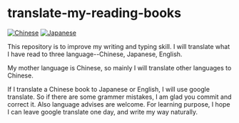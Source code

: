 # translate-my-reading-books

[![Chinese](https://img.shields.io/badge/Chinese-%E4%B8%AD%E6%96%87-red)](README-cn.md) [![Japanese](https://img.shields.io/badge/Japanese-%E6%97%A5%E6%9C%AC%E8%AA%9E-blueviolet)](README-jn.md)

This repository is to improve my writing and typing skill.  I will translate what I have read to three language--Chinese, Japanese, English.

My mother language is Chinese, so mainly I will translate other languages to Chinese. 

If I translate a Chinese book to Japanese or English, I will use google translate. So if there are some grammer mistakes, I am glad you commit and correct it. Also language advises are welcome. For learning purpose, I hope I can leave google translate one day, and write my way naturally. 
